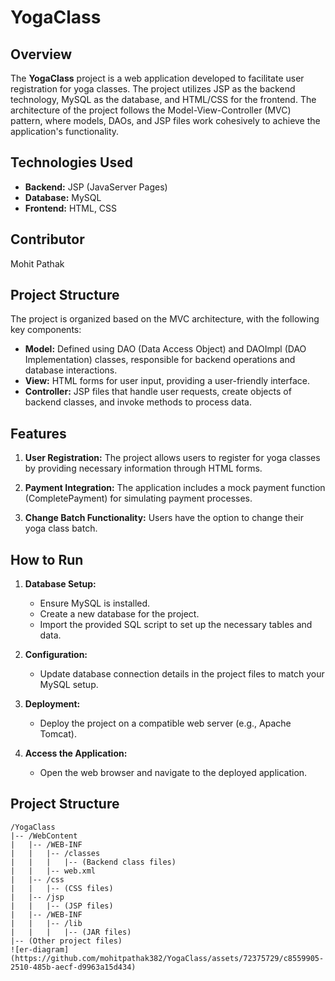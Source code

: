 # YogaClass

## Overview

The **YogaClass** project is a web application developed to facilitate user registration for yoga classes. The project utilizes JSP as the backend technology, MySQL as the database, and HTML/CSS for the frontend. The architecture of the project follows the Model-View-Controller (MVC) pattern, where models, DAOs, and JSP files work cohesively to achieve the application's functionality.

## Technologies Used

- **Backend:** JSP (JavaServer Pages)
- **Database:** MySQL
- **Frontend:** HTML, CSS
## Contributor
Mohit Pathak 
## Project Structure

The project is organized based on the MVC architecture, with the following key components:

- **Model:** Defined using DAO (Data Access Object) and DAOImpl (DAO Implementation) classes, responsible for backend operations and database interactions.
- **View:** HTML forms for user input, providing a user-friendly interface.
- **Controller:** JSP files that handle user requests, create objects of backend classes, and invoke methods to process data.

## Features

1. **User Registration:** The project allows users to register for yoga classes by providing necessary information through HTML forms.

2. **Payment Integration:** The application includes a mock payment function (CompletePayment) for simulating payment processes.

3. **Change Batch Functionality:** Users have the option to change their yoga class batch.

## How to Run

1. **Database Setup:**
   - Ensure MySQL is installed.
   - Create a new database for the project.
   - Import the provided SQL script to set up the necessary tables and data.

2. **Configuration:**
   - Update database connection details in the project files to match your MySQL setup.

3. **Deployment:**
   - Deploy the project on a compatible web server (e.g., Apache Tomcat).

4. **Access the Application:**
   - Open the web browser and navigate to the deployed application.

## Project Structure

```plaintext
/YogaClass
|-- /WebContent
|   |-- /WEB-INF
|   |   |-- /classes
|   |   |   |-- (Backend class files)
|   |   |-- web.xml
|   |-- /css
|   |   |-- (CSS files)
|   |-- /jsp
|   |   |-- (JSP files)
|   |-- /WEB-INF
|   |   |-- /lib
|   |   |   |-- (JAR files)
|-- (Other project files)
![er-diagram](https://github.com/mohitpathak382/YogaClass/assets/72375729/c8559905-2510-485b-aecf-d9963a15d434)
